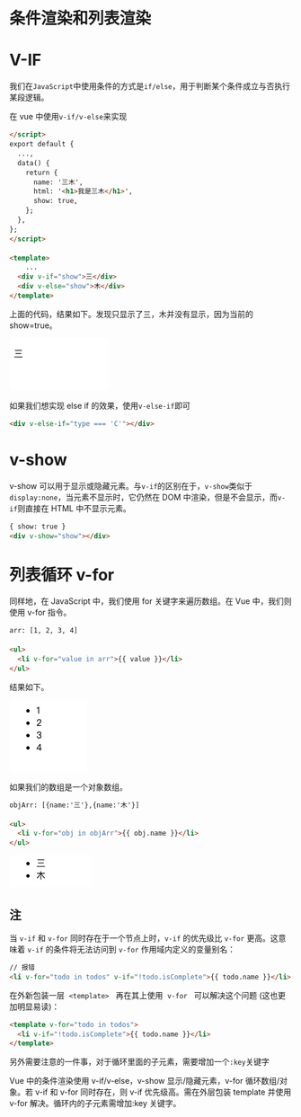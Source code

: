 # 条件渲染和列表渲染

# V-IF

我们在`JavaScript`中使用条件的方式是`if/else`，用于判断某个条件成立与否执行某段逻辑。

在 vue 中使用`v-if/v-else`来实现

```html
</script>
export default {
  ...,
  data() {
    return {
      name: '三木',
      html: '<h1>我是三木</h1>',
      show: true,
    };
  },
};
</script>

<template>
	...
  <div v-if="show">三</div>
  <div v-else="show">木</div>
</template>
```

上面的代码，结果如下。发现只显示了三，木并没有显示，因为当前的 show=true。

![Untitled](03%20%E6%9D%A1%E4%BB%B6%E6%B8%B2%E6%9F%93%E5%92%8C%E5%88%97%E8%A1%A8%E6%B8%B2%E6%9F%93%202af2dcec9853427585dff8d44a303ce6/Untitled.png)

如果我们想实现 else if 的效果，使用`v-else-if`即可

```html
<div v-else-if="type === 'C'"></div>
```

# v-show

v-show 可以用于显示或隐藏元素。与`v-if`的区别在于，`v-show`类似于`display:none`，当元素不显示时，它仍然在 DOM 中渲染，但是不会显示，而`v-if`则直接在 HTML 中不显示元素。

```html
{ show: true }
<div v-show="show"></div>
```

# 列表循环 v-for

同样地，在 JavaScript 中，我们使用 for 关键字来遍历数组。在 Vue 中，我们则使用 v-for 指令。

```html
arr: [1, 2, 3, 4]

<ul>
  <li v-for="value in arr">{{ value }}</li>
</ul>
```

结果如下。

![Untitled](03%20%E6%9D%A1%E4%BB%B6%E6%B8%B2%E6%9F%93%E5%92%8C%E5%88%97%E8%A1%A8%E6%B8%B2%E6%9F%93%202af2dcec9853427585dff8d44a303ce6/Untitled%201.png)

如果我们的数组是一个对象数组。

```html
objArr: [{name:'三'},{name:'木'}]

<ul>
  <li v-for="obj in objArr">{{ obj.name }}</li>
</ul>
```

![Untitled](03%20%E6%9D%A1%E4%BB%B6%E6%B8%B2%E6%9F%93%E5%92%8C%E5%88%97%E8%A1%A8%E6%B8%B2%E6%9F%93%202af2dcec9853427585dff8d44a303ce6/Untitled%202.png)

## 注

当 `v-if` 和 `v-for` 同时存在于一个节点上时，`v-if` 的优先级比 `v-for` 更高。这意味着 `v-if` 的条件将无法访问到 `v-for` 作用域内定义的变量别名：

```html
// 报错
<li v-for="todo in todos" v-if="!todo.isComplete">{{ todo.name }}</li>
```

在外新包装一层  `<template>`
  再在其上使用  `v-for`
  可以解决这个问题 (这也更加明显易读)：

```html
<template v-for="todo in todos">
  <li v-if="!todo.isComplete">{{ todo.name }}</li>
</template>
```

另外需要注意的一件事，对于循环里面的子元素，需要增加一个`:key`关键字

Vue 中的条件渲染使用 v-if/v-else，v-show 显示/隐藏元素，v-for 循环数组/对象。若 v-if 和 v-for 同时存在，则 v-if 优先级高。需在外层包装 template 并使用 v-for 解决。循环内的子元素需增加:key 关键字。

